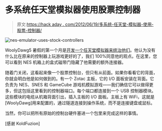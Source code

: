 # 多系统任天堂模拟器使用股票控制器

> 原文:[https://hack aday . com/2012/06/19/多系统-任天堂-模拟器-使用-股票-控制器/](https://hackaday.com/2012/06/19/multi-system-nintendo-emulator-uses-stock-controllers/)

![](../Images/deff8f158da9e67c89bffa850bfc3322.png "nes-emulator-uses-stock-controllers")

WoolyDawg5 暑假的第一个月是[开发一个任天堂模拟器来统治他们](http://imgur.com/a/SJZLn#0)。他认为没有什么比在原来的控制器上玩游戏更好的了，我们 100%同意他的观点。在这里，您可以看到 NES 机箱上的盒式磁带门隐藏了他需要的额外连接器。

随着门关闭，这看起来像一个股票控制台，但只有从前面。如果你看看它的背面，你就会明白他是如何做到的。有一个 Zotac 主板，它的 I/O 面板安装在背面。它负责为 NES、SNES 和 GameCube 游戏机模拟游戏——我们确信它可以做得更多，但这包括这里看到的控制器端口。每个端口都连接到一个 USB 控制器模块。这些模块的电缆从机箱背面引出，插入主板的 I/O 面板。主板上有 WiFi，这就是[WoolyDawg]用来配置的，通过隧道连接到操作系统，而不是连接键盘或鼠标。

当然，你可以把所有原始的控制台硬件塞进一个包里来完成这样的事情。

[感谢 KoldFuzion]